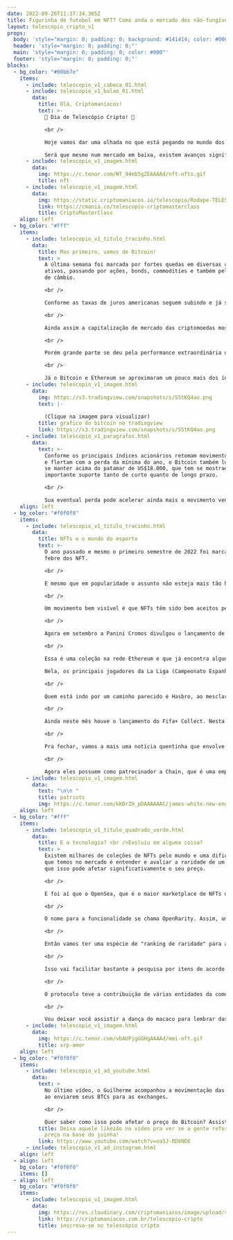 ```yaml
---
date: 2022-09-26T11:37:34.365Z
title: Figurinha de futebol em NFT? Como anda o mercado dos não-fungíveis?
layout: telescopio_cripto_v1
props:
  body: 'style="margin: 0; padding: 0; background: #141414; color: #000"'
  header: 'style="margin: 0; padding: 0;"'
  main: 'style="margin: 0; padding: 0; color: #000"'
  footer: 'style="margin: 0; padding: 0;"'
blocks:
  - bg_color: "#00bb7e"
    items:
      - include: telescopio_v1_cabeca_01.html
      - include: telescopio_v1_balao_01.html
        data:
          title: Olá, Criptomaníacos!
          text: >-
            🔭 Dia de Telescópio Cripto! 🔭

            <br />

            Hoje vamos dar uma olhada no que está pegando no mundo dos tokens não-fungíveis.

            Será que mesmo num mercado em baixa, existem avanços significativos no setor?
      - include: telescopio_v1_imagem.html
        data:
          img: https://c.tenor.com/NT_94eb5gZEAAAAd/nft-nfts.gif
          title: nft
      - include: telescopio_v1_imagem.html
        data:
          img: https://static.criptomaniacos.io/telescopio/Rodape-TELESCOPIO-2.png
          link: https://cmania.co/telescopio-criptomasterclass
          title: CriptoMasterClass
    align: left
  - bg_color: "#fff"
    items:
      - include: telescopio_v1_titulo_tracinho.html
        data:
          title: Mas primeiro, vamos de Bitcoin!
          text: >
            A última semana foi marcada por fortes quedas em diversas classes de
            ativos, passando por ações, bonds, commodities e também pelo mercado
            de câmbio.

            <br />

            Conforme as taxas de juros americanas seguem subindo e já se encontram no maior patamar desde 2008, o Dólar também continua em forte valorização, cenário que se mostra bastante desafiador para os ativos de risco.

            <br />

            Ainda assim a capitalização de mercado das criptomoedas mostrou relativa resiliência, caindo -1,06% contra -4,65% do índice S&P 500.

            <br />

            Porém grande parte se deu pela performance extraordinária de pouquíssimos outliers no período, como o caso da Ripple (XRP) que subiu 37,50% e adicionou sozinha aproximadamente US$6.5 bilhões em valor de mercado.

            <br />

            Já o Bitcoin e Ethereum se aproximaram um pouco mais dos índices americanos, caindo -3,14% e 2,99% respectivamente.
      - include: telescopio_v1_imagem.html
        data:
          img: https://s3.tradingview.com/snapshots/s/S5tKQ4ao.png
          text: |-
            
            (Clique na imagem para visualizar)
          title: grafico do bitcoin no tradingview
          link: https://s3.tradingview.com/snapshots/s/S5tKQ4ao.png
      - include: telescopio_v1_paragrafos.html
        data:
          text: >-
            Conforme os principais índices acionários retomam movimento de baixa
            e flertam com a perda da mínima do ano, o Bitcoin também luta para
            se manter acima do patamar de US$18.000, que tem se mostrado um
            importante suporte tanto de curto quanto de longo prazo.

            <br />

            Sua eventual perda pode acelerar ainda mais o movimento vendedor visto nas últimas semanas, enquanto uma reversão da atual tendência de baixa ainda depende da superação da LTB marcada em amarelo em nosso gráfico.
    align: left
  - bg_color: "#f0f0f0"
    items:
      - include: telescopio_v1_titulo_tracinho.html
        data:
          title: NFTs e o mundo do esporte
          text: >-
            O ano passado e mesmo o primeiro semestre de 2022 foi marcado pela
            febre dos NFT.

            <br />

            E mesmo que em popularidade o assunto não esteja mais tão hypado, muitos progressos continuam a acontecer.

            <br />

            Um movimento bem visível é que NFTs têm sido bem aceitos pelo mundo do esporte.

            <br />

            Agora em setembro a Panini Cromos divulgou o lançamento de sua coleção de tokens não-fungíveis, que tem o nome de “Megacracks LaLiga Santander 22/23 NFT Elite“.

            <br />

            Essa é uma coleção na rede Ethereum e que já encontra alguns tokens no OpenSea. 

            Nela, os principais jogadores da La Liga (Campeonato Espanhol) da atual temporada estão representados em “NFT de Elite”, além de haver também as figurinhas físicas.

            <br />

            Quem está indo por um caminho parecido é Hasbro, ao mesclar itens digitais com físicos. A empresa pôs à venda pré-encomendas de bonecos focados na NBA, com estrelas como LeBron James, Stephen Curry, e outros astros. Por 50 dólares os amantes de basquete levam um bonequinho de 15 centímetros e cards NFT.

            <br />

            Ainda neste mês houve o lançamento do Fifa+ Collect. Nesta plataforma, é possível comprar NFTs com momentos clássicos do futebol, que incluem áudio e vídeo. Então é como uma evolução das figurinhas tradicionais licenciadas pela FIFA. Um pacote inicial de tokens do Fifa+ Collect está sendo vendido por US$4,99.

            <br />

            Pra fechar, vamos a mais uma notícia quentinha que envolve um dos grandes nomes do futebol americano. Você já deve ter ouvido falar do New England Patriots, várias vezes vencedor do Super Bowl, certo?

            <br />

            Agora eles possuem como patrocinador a Chain, que é uma empresa de software Web3 e NFT. A mesma empresa é conhecida pelo primeiro lançamento NFT da marca de jóias de luxo Tiffany & Co, que inclui um colar da popular coleção CryptoPunk, avaliado em 30 ETH.
      - include: telescopio_v1_imagem.html
        data:
          text: "\n\n "
          title: patriots
          img: https://c.tenor.com/kKDrZH_pDAAAAAAC/james-white-new-england-patriots.gif
    align: left
  - bg_color: "#fff"
    items:
      - include: telescopio_v1_titulo_quadrado_verde.html
        data:
          title: E a tecnologia? <br />Evoluiu em alguma coisa?
          text: >
            Existem milhares de coleções de NFTs pelo mundo e uma dificuldade
            que temos no mercado é entender e avaliar a raridade de um item, já
            que isso pode afetar significativamente o seu preço. 

            <br />

            E foi aí que o OpenSea, que é o maior marketplace de NFTs do mundo resolveu utilizar um protocolo para calcular a raridade dos tokens, de forma transparente e aberta. 

            <br />

            O nome para a funcionalidade se chama OpenRarity. Assim, um NFT escasso vai receber uma escala de numeração baixa, como 1 ou 2, enquanto tokens menos raros vão receber numerações mais altas. 

            <br />

            Então vamos ter uma espécie de "ranking de raridade" para as coleções que optarem por aplicar o recurso. 

            <br />

            Isso vai facilitar bastante a pesquisa por itens de acordo com a raridade, criando uma metodologia padrão para o cálculo.

            <br />

            O protocolo teve a contribuição de várias entidades da comunidade NFT, incluindo Curio, icy.tools, Proof e o próprio OpenSea.

            <br />

            Vou deixar você assistir a dança do macaco para lembrar das famosas coleções de NFTs que possuem como tema esses bichinhos!
      - include: telescopio_v1_imagem.html
        data:
          img: https://c.tenor.com/vbAUPjgGGHgAAAAd/mmi-nft.gif
          title: xrp-amor
    align: left
  - bg_color: "#f0f0f0"
    items:
      - include: telescopio_v1_ad_youtube.html
        data:
          text: >
            No último vídeo, o Guilherme acompanhou a movimentação das baleias
            ao enviarem seus BTCs para as exchanges.

            <br />

            Quer saber como isso pode afetar o preço do Bitcoin? Assista agora!
          title: Deixa aquele likezão no vídeo pra ver se a gente reforça o suporte do
            preço na base do joinha!
          link: https://www.youtube.com/watch?v=oaSJ-RD8NO8
      - include: telescopio_v1_ad_instagram.html
    align: left
  - align: left
    bg_color: "#f0f0f0"
    items: []
  - align: left
    bg_color: "#f0f0f0"
    items:
      - include: telescopio_v1_imagem.html
        data:
          img: https://res.cloudinary.com/criptomaniacos/image/upload/v1662133224/telescopio/inscreva-se-telescopio.png
          link: https://criptomaniacos.com.br/telescopio-cripto
          title: inscreva-se no telescópio cripto
---
```

